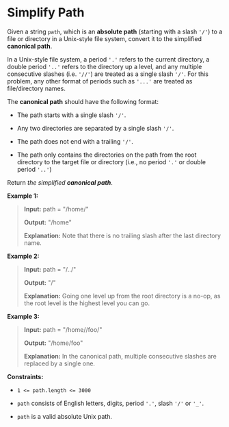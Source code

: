 # Simplify Path

Given a string <code>path</code>, which is an **absolute path** (starting with a slash <code>'/'</code>) to a file or directory in a Unix-style file system, convert it to the simplified **canonical path**.

In a Unix-style file system, a period <code>'.'</code> refers to the current directory, a double period <code>'..'</code> refers to the directory up a level, and any multiple consecutive slashes (i.e. <code>'//'</code>) are treated as a single slash <code>'/'</code>. For this problem, any other format of periods such as <code>'...'</code> are treated as file/directory names.

The **canonical path** should have the following format:

- The path starts with a single slash <code>'/'</code>.

- Any two directories are separated by a single slash <code>'/'</code>.

- The path does not end with a trailing <code>'/'</code>.

- The path only contains the directories on the path from the root directory to the target file or directory (i.e., no period <code>'.'</code> or double period <code>'..'</code>)

Return *the simplified **canonical path***.


**Example 1:**
>
> **Input:** path = "/home/"
>
> **Output:** "/home"
>
> **Explanation:** Note that there is no trailing slash after the last directory name.

**Example 2:**
>
> **Input:** path = "/../"
>
> **Output:** "/"
>
> **Explanation:** Going one level up from the root directory is a no-op, as the root level is the highest level you can go.

**Example 3:**
>
> **Input:** path = "/home//foo/"
>
> **Output:** "/home/foo"
>
> **Explanation:** In the canonical path, multiple consecutive slashes are replaced by a single one.


**Constraints:**

- <code>1 &lt;= path.length &lt;= 3000</code>

- <code>path</code> consists of English letters, digits, period <code>'.'</code>, slash <code>'/'</code> or <code>'_'</code>.

- <code>path</code> is a valid absolute Unix path.
